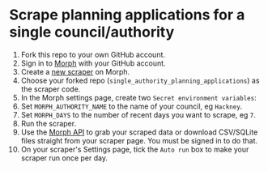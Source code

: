 # Scrape planning applications for a single council/authority

1. Fork this repo to your own GitHub account.
2. Sign in to [Morph](https://morph.io) with your GitHub account.
3. Create a [new scraper](https://morph.io/scrapers/new) on Morph.
4. Choose your forked repo (`single_authority_planning_applications`) as the scraper code.
5. In the Morph settings page, create two `Secret environment variables`:
6. Set `MORPH_AUTHORITY_NAME` to the name of your council, eg `Hackney`.
7. Set `MORPH_DAYS` to the number of recent days you want to scrape, eg `7`.
8. Run the scraper.
9. Use the [Morph API](https://morph.io/documentation/api) to grab your scraped data or download CSV/SQLite files straight from your scraper page. You must be signed in to do that.
10. On your scraper's Settings page, tick the `Auto run` box to make your scraper run once per day.
